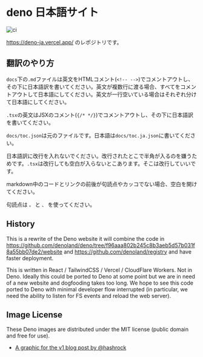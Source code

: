 # deno 日本語サイト

![ci](https://github.com/tokiedokie/deno_website2_japanese/workflows/ci/badge.svg)

https://deno-ja.vercel.app/ のレポジトリです。

## 翻訳のやり方

`docs`下の`.md`ファイルは英文をHTMLコメント(`<!-- -->`)でコメントアウトし、その下に日本語訳を書いてください。英文が複数行に渡る場合、すべてをコメントアウトして日本語にしてください。英文が一行空いている場合はそれぞれ分けて日本語にしてください。

`.tsx`の英文はJSXのコメント(`{/* */}`)でコメントアウトし、その下に日本語訳を書いてください。

`docs/toc.json`は元のファイルです。日本語は`docs/toc.ja.json`に書いてください。

日本語訳に改行を入れないでください。改行されたとこで半角が入るのを嫌うためです。`.tsx`は改行しても空白が入らないとこあります。そこは改行していいです。

markdown中のコードとリンクの前後が句読点やカッコでない場合、空白を開けてください。

句読点は `。` と `、` を使ってください。

## History

This is a rewrite of the Deno website it will combine the code in
https://github.com/denoland/deno/tree/f96aaa802b245c8b3aeb5d57b031f8a55bb07de2/website
and https://github.com/denoland/registry and have faster deployment.

This is written in React / TailwindCSS / Vercel / CloudFlare Workers. Not in
Deno. Ideally this could be ported to Deno at some point but we are in need of a
new website and dogfooding takes too long. We hope to see this code ported to
Deno with minimal developer flow interrupted (in particular, we need the ability
to listen for FS events and reload the web server).

## Image License

These Deno images are distributed under the MIT license (public domain and free
for use).

- [A graphic for the v1 blog post by @hashrock](https://deno.land/v1.jpg)
